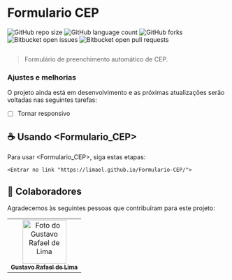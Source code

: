 # Formulario CEP

![GitHub repo size](https://img.shields.io/github/repo-size/iuricode/README-template?style=for-the-badge)
![GitHub language count](https://img.shields.io/github/languages/count/iuricode/README-template?style=for-the-badge)
![GitHub forks](https://img.shields.io/github/forks/iuricode/README-template?style=for-the-badge)
![Bitbucket open issues](https://img.shields.io/bitbucket/issues/iuricode/README-template?style=for-the-badge)
![Bitbucket open pull requests](https://img.shields.io/bitbucket/pr-raw/iuricode/README-template?style=for-the-badge)

<img src="https://cdn.discordapp.com/attachments/840715995039662130/976986398911516753/unknown.png" alt="">


> Formulário de preenchimento automático de CEP.
### Ajustes e melhorias
O projeto ainda está em desenvolvimento e as próximas atualizações serão voltadas nas seguintes tarefas:


- [ ] Tornar responsivo


## ☕ Usando <Formulario_CEP>

Para usar <Formulario_CEP>, siga estas etapas:

```
<Entrar no link "https://limael.github.io/Formulario-CEP/">
```

## 🤝 Colaboradores

Agradecemos às seguintes pessoas que contribuíram para este projeto:

<table>
  <tr>
    <td align="center">
      <a href="#">
        <img src="https://cdn.discordapp.com/attachments/840715995039662130/976986905877020692/unknown.png" width="100px;" alt="Foto do Gustavo Rafael de Lima"/><br>
        <sub>
          <b>Gustavo Rafael de Lima</b>
        </sub>
      </a>
    </td>
  </tr>
</table>

